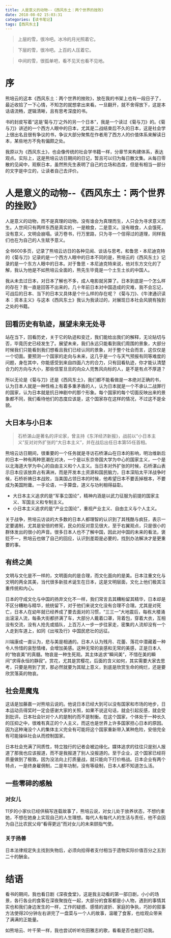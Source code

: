 ```yaml
---
title: 人是意义的动物--《西风东土：两个世界的挫败》
date: 2018-08-02 15:03:31
categories: [读书笔记]
tags: [西风东土] 
---
```


> 上层的雪，很冷吧。冰冷的月光照着它。

> 下层的雪，很冷吧。上百的人压着它。

> 中间的雪，很孤单吧，看不见天也看不见地。

# 序

熊培云的这本《西风东土：两个世界的挫败》，放在我的书架上也有一段日子了，最近收拾了一下心情，不知怎的就想拿出来看。一旦翻开，就不舍得放下，这是本话语流畅，逻辑清晰，且有思考深度的书。

书的封皮写着“这是‘菊与刀’之外的另一个日本”，我是一个读过《菊与刀》的。《菊与刀》讲述的一个西方人眼中的日本，尤其是二战结束后不久的日本，这是社会学上很出名且很有争议的书，争议大部分聚焦在作者用了西方人的价值体系来解读日本，某些地方不免有偏颇之处。

我原以为《西风东土》，也会像传统的社会学书籍一样，分章节来构建体系，表达观点。实际上，这是熊培云访日期间的日记，暂且可以归为每日散文集。从每日零散的见闻中，观察日本，虽然熊先生表明了自己的立场和态度，但是有相当一部分的文字是中立的，让读者自己去评价。

<!-- more -->

# 人是意义的动物--《西风东土：两个世界的挫败》

人是意义的动物，而不是真理的动物。没有谁会为真理而生，人只会为寻求意义而生。人世间只有两样东西是真实的，一是粮食，二是意义。没有粮食，人会饿死，没有意义，文明会崩塌。读万卷书，行万里路，只为寻一个信得过的道理，同样我们也在为自己的人生赋予意义。

全书600多页，记录了熊培云访日的各种见闻、谈话与思考。和鲁思・本尼迪克特的《菊与刀》记录的是一个西方人眼中的日本不同的是，熊培云的《西风东土》记录的是一个东方人眼中的日本。对于鲁思・本尼迪克特来说，他对东方文化的了解，我认为他是不如熊培云全面的，熊先生毕竟是一个土生土长的中国人。

我从未去过日本，对日本了解也不多，成人电影就另算了。日本到底是一个怎么样的存在？我一直是回答不出来的，几十年前日本对中国造成的灾难，我不会忘记，可战后的日本、当下的日本又具体是个什么样的存在呢？《菊与刀》、《牛津通识读本：资本主义》与这本《西风东土》我认为我读过的，对展现日本社会风貌有独到之处的书籍。

## 回看历史有轨迹，展望未来无处寻

站在当下，回看历史，关于它的轨迹和变迁，我们能给出我们的解释，无论贴切与否，毕竟历史已经发生了。展望未来，我们永远只能看到我们周围的景象，大部分时候我们只能看到我们想看且我们已经认同的景象，对于整个社会而言，这仅仅是一个切面。要预测一个国家的走向与未来，这几乎是一个与天气预报有同等难度的问题，身在其中，你能感受到来自四面八方的合力，只有回看轨迹，你才能认清楚合力的方向与大小，那些信誓旦旦的向众人兜售风向标的人，是不是有点不厚道？

所以无论是《菊与刀》还是《西风东土》，我们都不能看做是一本绝对正确的书，认为日本人就是一种性格上有着多重矛盾的人，认为日本就是一个不承认二战罪行的国家，认为日本就是抗日神剧中的那个形象。每个国家的每个切面反映出来的景象都不同，我们看待他们的态度应该是，这个国家存在这样的情况，不过这不是全貌。

## 大日本与小日本

> 石桥湛山是著名的评论家，曾主持《东洋经济新报》，战前以“小日本主义”反对对外扩张的“大日本主义”，并在战后出任日本第55任首相。

熊培云访日期间，很重要的一个任务就是寻访石桥湛山在日本的影响，明治维新后的日本一种有两种思潮在对决，一个是以东京帝国大学为中心的国家主义，一个是以北海道大学为中心的自由主义和个人主义。当日本对外扩张的时候，石桥湛山表示日本应该放弃占有满洲，而是开发本土资源和国民脑力，日本深陷太平洋战争时候，石桥祈祷日本战败，当美国占领日本的时候，他希望日本不要丢掉根本，不要成为美国附庸。一手论语，一手算盘，道义与功利相得益彰。

- 大日本主义追求的是“军事立国论”，精神内涵是以武力征服为前提的国家主义、军国主义和专制主义。
- 小日本主义追求的是“产业立国论”，重视产业主义、自由主义与个人主义。

关于战争，熊培云访谈的大多数的日本人都理智的认识到了其残酷与疯狂，表示一定要遏制，尤其是安倍的修宪，民众的反对意见很大，至于右翼观点，只是很小的群体发出的很小的声音。很多日本人也不了解中国，因此对中国的未来的看法，褒贬不一，熊培云也做了自己的回应，认识到差距是必要的，找到办法解决才是更重要的事。

## 有终之美

文明与文化是不一样的，文明面向的是合理，而文化面向的是美。日本注重文化与文明的两全其美，当代很多新技术诞生在日本，这是文明层面，文化上他们极其注重传统和内心。

日本的守成文化与中国的扬弃文化不一样，我们常言去其糟粕留其精华，日本却是不区分糟粕与精华，统统留下，对于他们来说文化没有合理不合理。尤其是对死亡，日本人在幼年就已经养成了要去面对的习惯，“三三一”大地震后，每栋大楼涌出滚滚人流，每条大街都挤满了车，大部分人戴着口罩，背着包，穿着大衣，互相没有交流，没有人抢先或插队，上百万人一步一步往家走，密集的人流却没有一个人走到车道上，如同《出埃及行》中国民悲壮的远征。

川端康成一直认为，悲与美是相通的。日本人认为残月、花蕾、落花中潜藏着一种令人怜惜的哀愁情绪，会增加美感。这种无常的哀感和无常的美感，正是日本人的“物哀美”的真髓。物哀是一种生死观。其主体追求“瞬间美”，不惜在美的瞬间“求得永恒的静寂”。赏花，尤其是赏樱花，后面的含义如何，其实需要大家去思考，只要是用到了赏，那必然就要为其赋上意义，到底是欣赏生命的绚烂，还是要欣赏落英的物哀。

## 社会是魔鬼

这话是加藤嘉一对熊培云说的。他说日本已经大到可以没有国家和市场的地步，日本运动员得奖时一定会感谢大家的关照，如果不说这句话，就会引起反感，就会受到批评。日本社会针对个人的是制约而不是制衡。在这个国家，个体处于一种长久的压抑之中，很难有真正的个人主义，而这也是世界上许多国家担心日本的原因。因为这种淹没个人的集体主义完全有可能将这个国家重新带入某种危险，安倍完全有可能操纵社会从而控制国家。

日本社会充满了同质性，特立独行的记者会被边缘化。媒体追求的往往只是别人报道了那我也应该报道，而不是我报道了别人没报道的。至于企业，这个国家已经将质量做到了极致。因为没法向上打质量战，就只能向下打价格战。日本企业有两个特点，一是终身雇佣制，二是年功制，没有等级制，日本人都不知道怎么活。

## 一些零碎的感触

### 对女儿
11岁的小家伙已经供稿写连载故事了，熊培云说，对女儿处于放养状态，不想约束她，不想在她身上实现自己的人生理想。每代人有每代人的生活与责任，他不会因为自己比农民父母“看得更远”而对女儿的未来颐指气使。

### 关于扬善
日本法律规定失主找到失物后，必须向拾得者支付相当于遗物实际价值百分之五到二十的酬金。

# 结语

看书的期间，我也看日剧《深夜食堂》，这是我主动看的第一部日剧，小小的场景，各行各业的食客在深夜聚拢在一起，大部分的食客都是小人物，遇到的事情其实也和我们身边发生的一样，工作的疑惑、感情的波折、家庭的争执，巧妙的叙事方法使得20分钟左右讲完了一盘菜与一个人的故事，温暖了食客，也给观众带来了满满的正能量。

如熊培云、叶千荣一样，我也尝试听听佐田雅志的歌，看看是否也能打动我。